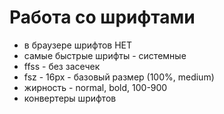# Работа со шрифтами
- в браузере шрифтов НЕТ
- самые быстрые шрифты - системные
- ffss - без засечек
- fsz - 16px - базовый размер (100%, medium)
- жирность - normal, bold, 100-900
- конвертеры шрифтов
